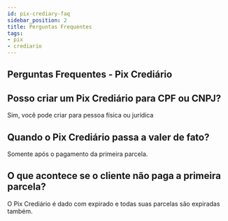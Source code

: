 ```yaml
---
id: pix-crediary-faq
sidebar_position: 2
title: Perguntas Frequentes
tags:
- pix
- crediario
---
```


## Perguntas Frequentes - Pix Crediário

## Posso criar um Pix Crediário para CPF ou CNPJ?
Sim, você pode criar para pessoa física ou jurídica

## Quando o Pix Crediário passa a valer de fato?
Somente após o pagamento da primeira parcela.

## O que acontece se o cliente não paga a primeira parcela?
O Pix Crediário é dado com expirado e todas suas parcelas são expiradas também.

